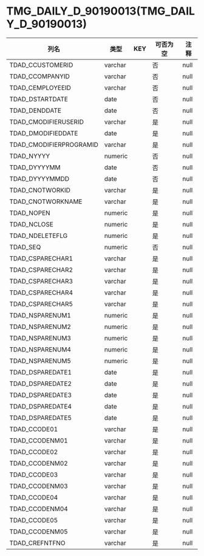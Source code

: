 # TMG_DAILY_D_90190013(TMG_DAILY_D_90190013)
| 列名   | 类型   | KEY  | 可否为空 | 注释   |
| ---- | ---- | ---- | ---- | ---- |
|TDAD_CCUSTOMERID|varchar||否|null|
|TDAD_CCOMPANYID|varchar||否|null|
|TDAD_CEMPLOYEEID|varchar||否|null|
|TDAD_DSTARTDATE|date||否|null|
|TDAD_DENDDATE|date||否|null|
|TDAD_CMODIFIERUSERID|varchar||是|null|
|TDAD_DMODIFIEDDATE|date||是|null|
|TDAD_CMODIFIERPROGRAMID|varchar||是|null|
|TDAD_NYYYY|numeric||否|null|
|TDAD_DYYYYMM|date||否|null|
|TDAD_DYYYYMMDD|date||否|null|
|TDAD_CNOTWORKID|varchar||是|null|
|TDAD_CNOTWORKNAME|varchar||是|null|
|TDAD_NOPEN|numeric||是|null|
|TDAD_NCLOSE|numeric||是|null|
|TDAD_NDELETEFLG|numeric||是|null|
|TDAD_SEQ|numeric||否|null|
|TDAD_CSPARECHAR1|varchar||是|null|
|TDAD_CSPARECHAR2|varchar||是|null|
|TDAD_CSPARECHAR3|varchar||是|null|
|TDAD_CSPARECHAR4|varchar||是|null|
|TDAD_CSPARECHAR5|varchar||是|null|
|TDAD_NSPARENUM1|numeric||是|null|
|TDAD_NSPARENUM2|numeric||是|null|
|TDAD_NSPARENUM3|numeric||是|null|
|TDAD_NSPARENUM4|numeric||是|null|
|TDAD_NSPARENUM5|numeric||是|null|
|TDAD_DSPAREDATE1|date||是|null|
|TDAD_DSPAREDATE2|date||是|null|
|TDAD_DSPAREDATE3|date||是|null|
|TDAD_DSPAREDATE4|date||是|null|
|TDAD_DSPAREDATE5|date||是|null|
|TDAD_CCODE01|varchar||是|null|
|TDAD_CCODENM01|varchar||是|null|
|TDAD_CCODE02|varchar||是|null|
|TDAD_CCODENM02|varchar||是|null|
|TDAD_CCODE03|varchar||是|null|
|TDAD_CCODENM03|varchar||是|null|
|TDAD_CCODE04|varchar||是|null|
|TDAD_CCODENM04|varchar||是|null|
|TDAD_CCODE05|varchar||是|null|
|TDAD_CCODENM05|varchar||是|null|
|TDAD_CREFNTFNO|varchar||是|null|
